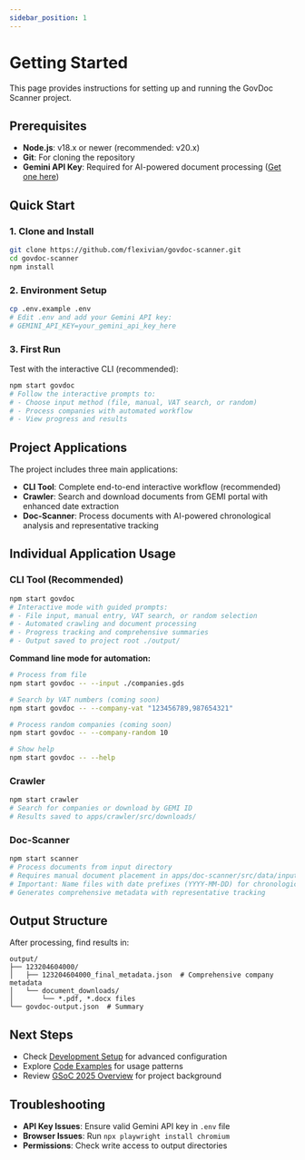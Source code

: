 ```yaml
---
sidebar_position: 1
---
```


# Getting Started

This page provides instructions for setting up and running the GovDoc Scanner project.

## Prerequisites

- **Node.js**: v18.x or newer (recommended: v20.x)
- **Git**: For cloning the repository
- **Gemini API Key**: Required for AI-powered document processing ([Get one here](https://aistudio.google.com/app/apikey))

## Quick Start

### 1. Clone and Install

```bash
git clone https://github.com/flexivian/govdoc-scanner.git
cd govdoc-scanner
npm install
```

### 2. Environment Setup

```bash
cp .env.example .env
# Edit .env and add your Gemini API key:
# GEMINI_API_KEY=your_gemini_api_key_here
```

### 3. First Run

Test with the interactive CLI (recommended):

```bash
npm start govdoc
# Follow the interactive prompts to:
# - Choose input method (file, manual, VAT search, or random)
# - Process companies with automated workflow
# - View progress and results
```

## Project Applications

The project includes three main applications:

- **CLI Tool**: Complete end-to-end interactive workflow (recommended)
- **Crawler**: Search and download documents from GEMI portal with enhanced date extraction
- **Doc-Scanner**: Process documents with AI-powered chronological analysis and representative tracking

## Individual Application Usage

### CLI Tool (Recommended)

```bash
npm start govdoc
# Interactive mode with guided prompts:
# - File input, manual entry, VAT search, or random selection
# - Automated crawling and document processing
# - Progress tracking and comprehensive summaries
# - Output saved to project root ./output/
```

**Command line mode for automation:**

```bash
# Process from file
npm start govdoc -- --input ./companies.gds

# Search by VAT numbers (coming soon)
npm start govdoc -- --company-vat "123456789,987654321"

# Process random companies (coming soon)
npm start govdoc -- --company-random 10

# Show help
npm start govdoc -- --help
```

### Crawler

```bash
npm start crawler
# Search for companies or download by GEMI ID
# Results saved to apps/crawler/src/downloads/
```

### Doc-Scanner

```bash
npm start scanner
# Process documents from input directory
# Requires manual document placement in apps/doc-scanner/src/data/input/
# Important: Name files with date prefixes (YYYY-MM-DD) for chronological processing
# Generates comprehensive metadata with representative tracking
```

## Output Structure

After processing, find results in:

```
output/
├── 123204604000/
│   ├── 123204604000_final_metadata.json  # Comprehensive company metadata
│   └── document_downloads/
│       └── *.pdf, *.docx files
└── govdoc-output.json  # Summary
```

## Next Steps

- Check [Development Setup](./Development.md) for advanced configuration
- Explore [Code Examples](../code-examples/overview.md) for usage patterns
- Review [GSoC 2025 Overview](../gsoc/2025/overview.md) for project background

## Troubleshooting

- **API Key Issues**: Ensure valid Gemini API key in `.env` file
- **Browser Issues**: Run `npx playwright install chromium`
- **Permissions**: Check write access to output directories
